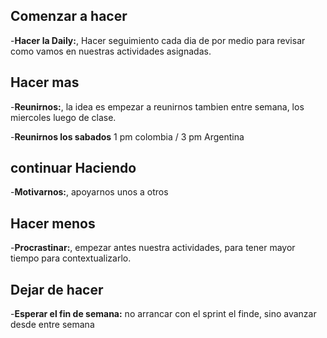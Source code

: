 ## Comenzar a hacer
-**Hacer la Daily:**, Hacer seguimiento cada dia de por medio para revisar como vamos en nuestras actividades asignadas.

## Hacer mas
-**Reunirnos:**, la idea es empezar a reunirnos tambien entre semana, los miercoles luego de clase.

-**Reunirnos los sabados** 1 pm colombia / 3 pm Argentina

## continuar Haciendo
-**Motivarnos:**, apoyarnos unos a otros

## Hacer menos
-**Procrastinar:**, empezar antes nuestra actividades, para tener mayor tiempo para contextualizarlo.

## Dejar de hacer
-**Esperar el fin de semana:** no arrancar con el sprint el finde, sino avanzar desde entre semana